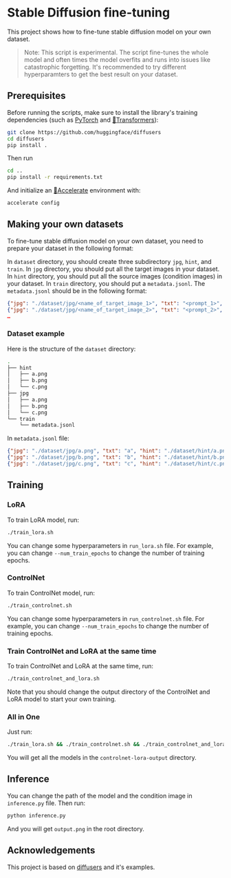 # Stable Diffusion fine-tuning

This project shows how to fine-tune stable diffusion model on your own dataset.

> Note: This script is experimental. The script fine-tunes the whole model and often times the model overfits and runs into issues like catastrophic forgetting. It's recommended to try different hyperparamters to get the best result on your dataset.

## Prerequisites

Before running the scripts, make sure to install the library's training dependencies (such as [PyTorch](https://pytorch.org/) and [🤗Transformers](https://huggingface.co/docs/transformers/installation)):

```bash
git clone https://github.com/huggingface/diffusers
cd diffusers
pip install .
```

Then run

```bash
cd ..
pip install -r requirements.txt
```

And initialize an [🤗Accelerate](https://github.com/huggingface/accelerate/) environment with:

```bash
accelerate config
```

## Making your own datasets

To fine-tune stable diffusion model on your own dataset, you need to prepare your dataset in the following format:

In `dataset` directory, you should create three subdirectory `jpg`, `hint`, and `train`. In `jpg` directory, you should put all the target images in your dataset. In `hint` directory, you should put all the source images (condition images) in your dataset. In `train` directory, you should put a `metadata.jsonl`. The `metadata.jsonl` should be in the following format:

```json
{"jpg": "./dataset/jpg/<name_of_target_image_1>", "txt": "<prompt_1>", "hint": "./dataset/hint/<name_of_source_image_1>"}
{"jpg": "./dataset/jpg/<name_of_target_image_2>", "txt": "<prompt_2>", "hint": "./dataset/hint/<name_of_source_image_1>"}
…
```

### Dataset example

Here is the structure of the `dataset` directory:

```bash
.
├── hint
│   ├── a.png
│   ├── b.png
│   └── c.png
├── jpg
│   ├── a.png
│   ├── b.png
│   └── c.png
└── train
    └── metadata.jsonl
```

In `metadata.jsonl` file:

```json
{"jpg": "./dataset/jpg/a.png", "txt": "a", "hint": "./dataset/hint/a.png"}
{"jpg": "./dataset/jpg/b.png", "txt": "b", "hint": "./dataset/hint/b.png"}
{"jpg": "./dataset/jpg/c.png", "txt": "c", "hint": "./dataset/hint/c.png"}
```

## Training

### LoRA

To train LoRA model, run:

```bash
./train_lora.sh
```

You can change some hyperparameters in `run_lora.sh` file. For example, you can change `--num_train_epochs` to change the number of training epochs.

### ControlNet

To train ControlNet model, run:

```bash
./train_controlnet.sh
```

You can change some hyperparameters in `run_controlnet.sh` file. For example, you can change `--num_train_epochs` to change the number of training epochs.

### Train ControlNet and LoRA at the same time

To train ControlNet and LoRA at the same time, run:

```bash
./train_controlnet_and_lora.sh
```

Note that you should change the output directory of the ControlNet and LoRA model to start your own training.

### All in One

Just run:

```bash
./train_lora.sh && ./train_controlnet.sh && ./train_controlnet_and_lora.sh
```

You will get all the models in the `controlnet-lora-output` directory.

## Inference

You can change the path of the model and the condition image in `inference.py` file. Then run:

```bash
python inference.py
```

And you will get `output.png` in the root directory.

## Acknowledgements

This project is based on [diffusers](https://github.com/huggingface/diffusers) and it's examples.
